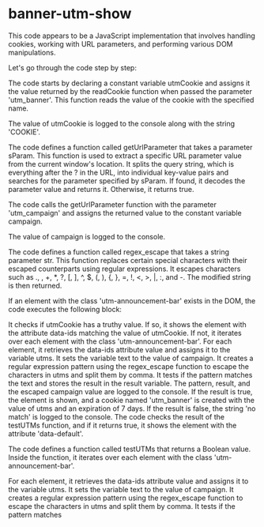 # banner-utm-show

This code appears to be a JavaScript implementation that involves handling cookies, working with URL parameters, and performing various DOM manipulations.

Let's go through the code step by step:

The code starts by declaring a constant variable utmCookie and assigns it the value returned by the readCookie function when passed the parameter 'utm_banner'. This function reads the value of the cookie with the specified name.

The value of utmCookie is logged to the console along with the string 'COOKIE'.

The code defines a function called getUrlParameter that takes a parameter sParam. This function is used to extract a specific URL parameter value from the current window's location. It splits the query string, which is everything after the ? in the URL, into individual key-value pairs and searches for the parameter specified by sParam. If found, it decodes the parameter value and returns it. Otherwise, it returns true.

The code calls the getUrlParameter function with the parameter 'utm_campaign' and assigns the returned value to the constant variable campaign.

The value of campaign is logged to the console.

The code defines a function called regex_escape that takes a string parameter str. This function replaces certain special characters with their escaped counterparts using regular expressions. It escapes characters such as ., \, +, *, ?, [, ], ^, $, (, ), {, }, =, !, <, >, |, :, and -. The modified string is then returned.

If an element with the class 'utm-announcement-bar' exists in the DOM, the code executes the following block:

It checks if utmCookie has a truthy value.
If so, it shows the element with the attribute data-ids matching the value of utmCookie.
If not, it iterates over each element with the class 'utm-announcement-bar'.
For each element, it retrieves the data-ids attribute value and assigns it to the variable utms.
It sets the variable text to the value of campaign.
It creates a regular expression pattern using the regex_escape function to escape the characters in utms and split them by comma.
It tests if the pattern matches the text and stores the result in the result variable.
The pattern, result, and the escaped campaign value are logged to the console.
If the result is true, the element is shown, and a cookie named 'utm_banner' is created with the value of utms and an expiration of 7 days.
If the result is false, the string 'no match' is logged to the console.
The code checks the result of the testUTMs function, and if it returns true, it shows the element with the attribute 'data-default'.

The code defines a function called testUTMs that returns a Boolean value. Inside the function, it iterates over each element with the class 'utm-announcement-bar'.

For each element, it retrieves the data-ids attribute value and assigns it to the variable utms.
It sets the variable text to the value of campaign.
It creates a regular expression pattern using the regex_escape function to escape the characters in utms and split them by comma.
It tests if the pattern matches
